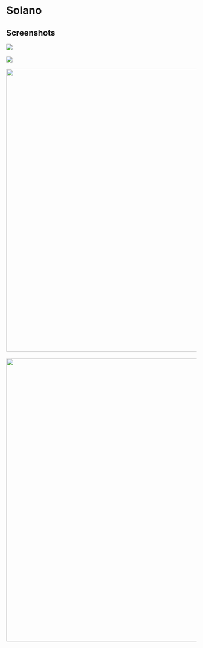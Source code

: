 # Solano

## Screenshots
 
<img src="https://user-images.githubusercontent.com/61896147/103179318-2681cb00-4861-11eb-9d07-05485f0b63fa.png"/>
<br><br>
<img src="https://user-images.githubusercontent.com/61896147/103179332-41ecd600-4861-11eb-97c4-b42f3b49c3c7.png"/>
<br><br>
<img src="https://user-images.githubusercontent.com/61896147/103179355-84aeae00-4861-11eb-997a-4f7df4397bf4.png" height='750px'/>
<br><br>
<img src="https://user-images.githubusercontent.com/61896147/103179367-bb84c400-4861-11eb-838c-45702642aa90.png" height='750px'/>
